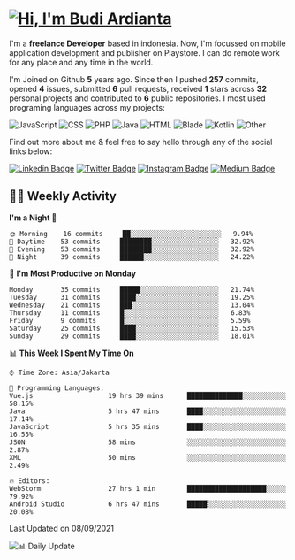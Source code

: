 # [![Hi, I'm Budi Ardianta](https://readme-typing-svg.herokuapp.com?size=24&vCenter=true&lines=%F0%9F%91%8B+Hi%2C+I'm+Budi+Ardianta+;%F0%9F%92%BB+Android+And+Web+Developer+)](https://git.io/typing-svg)

I'm a **freelance Developer** based in indonesia. Now, I'm focussed on mobile application development and publisher on Playstore. I can do remote work for any place and any time in the world.

I'm Joined on Github **5** years ago. Since then I pushed **257** commits, opened **4** issues, submitted **6** pull requests, received **1** stars across **32** personal projects and contributed to **6** public repositories.
I most used programing languages across my projects:

![JavaScript](https://img.shields.io/badge/-JavaScript-%23f1e05a?style=flat&logo=JavaScript&logoColor=white)
![CSS](https://img.shields.io/badge/-CSS-%23563d7c?style=flat&logo=CSS&logoColor=white)
![PHP](https://img.shields.io/badge/-PHP-%234F5D95?style=flat&logo=PHP&logoColor=white)
![Java](https://img.shields.io/badge/-Java-%23b07219?style=flat&logo=Java&logoColor=white)
![HTML](https://img.shields.io/badge/-HTML-%23e34c26?style=flat&logo=HTML&logoColor=white)
![Blade](https://img.shields.io/badge/-Blade-%23f7523f?style=flat&logo=Blade&logoColor=white)
![Kotlin](https://img.shields.io/badge/-Kotlin-%23A97BFF?style=flat&logo=Kotlin&logoColor=white)
![Other](https://img.shields.io/badge/-Other-%23ededed?style=flat&logo=Other&logoColor=white)

Find out more about me & feel free to say hello through any of the social links below:

[![Linkedin Badge](https://img.shields.io/badge/-budiardianata-blue?style=flat&logo=Linkedin&logoColor=white&link=https://www.linkedin.com/in/budiardianata/)](https://www.linkedin.com/in/budiardianata/)
[![Twitter Badge](https://img.shields.io/badge/-budiardianata-%231DA1F2.svg?style=flat&logo=twitter&logoColor=white&link=https://www.twitter.com/budiardianata)](https://www.linkedin.com/in/budiardianata/)
[![Instagram Badge](https://img.shields.io/badge/-budiardianata-purple?style=flat&logo=instagram&logoColor=white&link=https://instagram.com/budiardianata/)](https://instagram.com/budiardianata)
[![Medium Badge](https://img.shields.io/badge/-@budiardianata-%2312100E.svg?style=flat&logo=Medium&logoColor=white&link=https://medium.com/@budiardianata/)](https://medium.com/@budiardianata)

## 👨‍💻 Weekly Activity
<!--START_SECTION:waka-->
**I'm a Night 🦉** 

```text
🌞 Morning    16 commits     ██░░░░░░░░░░░░░░░░░░░░░░░   9.94% 
🌆 Daytime    53 commits     ████████░░░░░░░░░░░░░░░░░   32.92% 
🌃 Evening    53 commits     ████████░░░░░░░░░░░░░░░░░   32.92% 
🌙 Night      39 commits     ██████░░░░░░░░░░░░░░░░░░░   24.22%

```
📅 **I'm Most Productive on Monday** 

```text
Monday       35 commits     █████░░░░░░░░░░░░░░░░░░░░   21.74% 
Tuesday      31 commits     ████░░░░░░░░░░░░░░░░░░░░░   19.25% 
Wednesday    21 commits     ███░░░░░░░░░░░░░░░░░░░░░░   13.04% 
Thursday     11 commits     █░░░░░░░░░░░░░░░░░░░░░░░░   6.83% 
Friday       9 commits      █░░░░░░░░░░░░░░░░░░░░░░░░   5.59% 
Saturday     25 commits     ████░░░░░░░░░░░░░░░░░░░░░   15.53% 
Sunday       29 commits     ████░░░░░░░░░░░░░░░░░░░░░   18.01%

```


📊 **This Week I Spent My Time On** 

```text
⌚︎ Time Zone: Asia/Jakarta

💬 Programming Languages: 
Vue.js                   19 hrs 39 mins      ██████████████░░░░░░░░░░░   58.15% 
Java                     5 hrs 47 mins       ████░░░░░░░░░░░░░░░░░░░░░   17.14% 
JavaScript               5 hrs 35 mins       ████░░░░░░░░░░░░░░░░░░░░░   16.55% 
JSON                     58 mins             ░░░░░░░░░░░░░░░░░░░░░░░░░   2.87% 
XML                      50 mins             ░░░░░░░░░░░░░░░░░░░░░░░░░   2.49%

🔥 Editors: 
WebStorm                 27 hrs 1 min        ████████████████████░░░░░   79.92% 
Android Studio           6 hrs 47 mins       █████░░░░░░░░░░░░░░░░░░░░   20.08%

```


 Last Updated on 08/09/2021
<!--END_SECTION:waka-->

![📊 Daily Update](https://github.com/budiardianata/budiardianata/actions/workflows/update-activity.yml/badge.svg)
